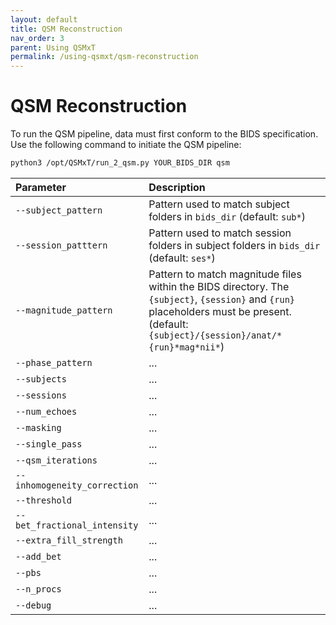 ```yaml
---
layout: default
title: QSM Reconstruction
nav_order: 3
parent: Using QSMxT
permalink: /using-qsmxt/qsm-reconstruction
---
```


<head>
  <link rel="stylesheet" href="https://maxcdn.bootstrapcdn.com/bootstrap/3.4.1/css/bootstrap.min.css">
  <script src="https://ajax.googleapis.com/ajax/libs/jquery/3.6.0/jquery.min.js"></script>
  <script src="https://maxcdn.bootstrapcdn.com/bootstrap/3.4.1/js/bootstrap.min.js"></script>
</head>

# QSM Reconstruction

To run the QSM pipeline, data must first conform to the BIDS specification. Use the following command to initiate the QSM pipeline:

```bash
python3 /opt/QSMxT/run_2_qsm.py YOUR_BIDS_DIR qsm
```

| Parameter                    | Description                                                                              |
|:-----------------------------|:-----------------------------------------------------------------------------------------|
| `--subject_pattern`          | Pattern used to match subject folders in `bids_dir` (default: `sub*`)                    |
| `--session_patttern`         | Pattern used to match session folders in subject folders in `bids_dir` (default: `ses*`) |
| `--magnitude_pattern`        | Pattern to match magnitude files within the BIDS directory. The `{subject}`, `{session}` and `{run}` placeholders must be present.  (default: `{subject}/{session}/anat/*{run}*mag*nii*`) |
| `--phase_pattern`            | ... |
| `--subjects`                 | ... |
| `--sessions`                 | ... |
| `--num_echoes`               | ... |
| `--masking`                  | ... |
| `--single_pass`              | ... |
| `--qsm_iterations`           | ... |
| `--inhomogeneity_correction` | ... |
| `--threshold`                | ... |
| `--bet_fractional_intensity` | ... |
| `--extra_fill_strength`      | ... |
| `--add_bet`                  | ... |
| `--pbs`                      | ... |
| `--n_procs`                  | ... |
| `--debug`                    | ... |

<script>
$(document).ready(function(){
    $('[data-toggle="popover"]').popover();   
});
$("[data-toggle=popover]")
.popover({html:true})
</script>

